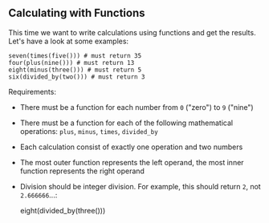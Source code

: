 ## Calculating with Functions

This time we want to write calculations using functions and get the results. Let's have a look at some examples:

    seven(times(five())) # must return 35
    four(plus(nine())) # must return 13
    eight(minus(three())) # must return 5
    six(divided_by(two())) # must return 3


Requirements:

- There must be a function for each number from `0` ("zero") to `9` ("nine")
- There must be a function for each of the following mathematical operations: `plus`, `minus`, `times`, `divided_by`
- Each calculation consist of exactly one operation and two numbers
- The most outer function represents the left operand, the most inner function represents the right operand
- Division should be integer division. For example, this should return `2`, not `2.666666`...:

    eight(divided_by(three()))